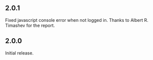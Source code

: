 ## 2.0.1

Fixed javascript console error when not logged in. Thanks to Albert R. Timashev for the report.

## 2.0.0

Initial release.
